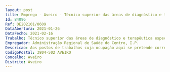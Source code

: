 ```yaml
--- 
layout: post
title: Emprego - Aveiro - Técnico superior das áreas de diagnóstico e terapêutica especialista
Id: 84096
Ref: OE202101/0609
DataAbertura: 2021-01-26
DataFecho: 2021-02-16
Trabalho: Técnico superior das áreas de diagnóstico e terapêutica especialista
Empregador: Administração Regional de Saúde do Centro, I.P.
Descricao: Aos postos de trabalhos cuja ocupação aqui se pretende corresponde o conteúdo funcional estabelecido no artigo 10º do Decreto Lei nº 111 2017, de 31 de agosto.
CodigoPostal: 3804-502 AVEIRO
Concelho: Aveiro
Distrito: Aveiro
--- 
```

